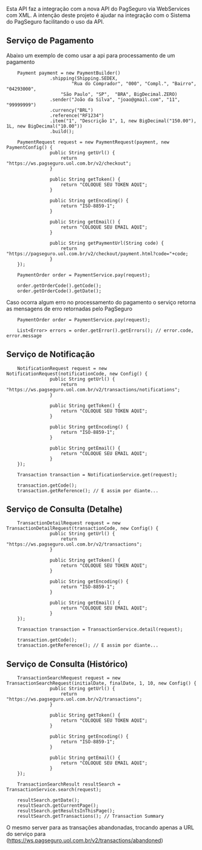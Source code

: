 Esta API faz a integração com a nova API do PagSeguro via WebServices com XML.
A intenção deste projeto é ajudar na integração com o Sistema do PagSeguro facilitando o uso da API.

## Serviço de Pagamento ##
Abaixo um exemplo de como usar a api para processamento de um pagamento

		Payment payment = new PaymentBuilder()
					.shipping(Shipping.SEDEX, 
							"Rua do Comprador", "000", "Compl.", "Bairro", "04293000", 
						"São Paulo", "SP",  "BRA", BigDecimal.ZERO)
					.sender("João da Silva", "joao@gmail.com", "11", "99999999")
					.currency("BRL")
					.reference("RF1234")
					.item("1", "Descrição 1", 1, new BigDecimal("150.00"), 1L, new BigDecimal("10.00"))
					.build();
					
		PaymentRequest request = new PaymentRequest(payment, new PaymentConfig() {
					public String getUrl() {
						return "https://ws.pagseguro.uol.com.br/v2/checkout";
					}

					public String getToken() {
						return "COLOQUE SEU TOKEN AQUI";
					}

					public String getEncoding() {
						return "ISO-8859-1";
					}

					public String getEmail() {
						return "COLOQUE SEU EMAIL AQUI";
					}
					
					public String getPaymentUrl(String code) {
						return "https://pagseguro.uol.com.br/v2/checkout/payment.html?code="+code;
					}
		});			
		
		PaymentOrder order = PaymentService.pay(request);
		
		order.getOrderCode().getCode();
		order.getOrderCode().getDate();
		
Caso ocorra algum erro no processamento do pagamento o serviço retorna as mensagens de erro retornadas pelo PagSeguro

		PaymentOrder order = PaymentService.pay(request);
		
		List<Error> errors = order.getError().getErrors(); // error.code, error.message


## Serviço de Notificação ##

		NotificationRequest request = new NotificationRequest(notificationCode, new Config() {
					public String getUrl() {
						return "https://ws.pagseguro.uol.com.br/v2/transactions/notifications";
					}

					public String getToken() {
						return "COLOQUE SEU TOKEN AQUI";
					}

					public String getEncoding() {
						return "ISO-8859-1";
					}

					public String getEmail() {
						return "COLOQUE SEU EMAIL AQUI";
					}
		});
		
		Transaction transaction = NotificationService.get(request);
		
		transaction.getCode();
		transaction.getReference(); // E assim por diante...
		
		
## Serviço de Consulta (Detalhe) ##

		TransactionDetailRequest request = new TransactionDetailRequest(transactionCode, new Config() {
					public String getUrl() {
						return "https://ws.pagseguro.uol.com.br/v2/transactions";
					}

					public String getToken() {
						return "COLOQUE SEU TOKEN AQUI";
					}

					public String getEncoding() {
						return "ISO-8859-1";
					}

					public String getEmail() {
						return "COLOQUE SEU EMAIL AQUI";
					}
		});
		
		Transaction transaction = TransactionService.detail(request);
		
		transaction.getCode();
		transaction.getReference(); // E assim por diante...
		
		
## Serviço de Consulta (Histórico) ##

		TransactionSearchRequest request = new TransactionSearchRequest(initialDate, finalDate, 1, 10, new Config() {
					public String getUrl() {
						return "https://ws.pagseguro.uol.com.br/v2/transactions";
					}

					public String getToken() {
						return "COLOQUE SEU TOKEN AQUI";
					}

					public String getEncoding() {
						return "ISO-8859-1";
					}

					public String getEmail() {
						return "COLOQUE SEU EMAIL AQUI";
					}
		});
		
		TransactionSearchResult resultSearch = TransactionService.search(request);
		
		resultSearch.getDate();
		resultSearch.getCurrentPage();
		resultSearch.getResultsInThisPage();
		resultSearch.getTransactions(); // Transaction Summary
		

O mesmo server para as transações abandonadas, trocando apenas a URL do serviço para (https://ws.pagseguro.uol.com.br/v2/transactions/abandoned)		
